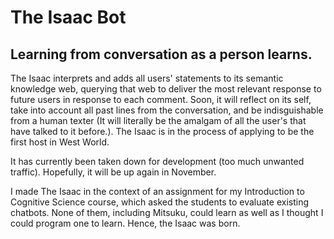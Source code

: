 # The Isaac Bot
## Learning from conversation as a person learns.
The Isaac interprets and adds all users' statements to its semantic knowledge web, querying that web to deliver the most relevant response to future users in response to each comment. Soon, it will reflect on its self, take into account all past lines from the conversation, and be indisguishable from a human texter (It will literally be the amalgam of all the user's that have talked to it before.). The Isaac is in the process of applying to be the first host in West World.

It has currently been taken down for development (too much unwanted traffic). Hopefully, it will be up again in November.

I made The Isaac in the context of an assignment for my Introduction to Cognitive Science course, which asked the students to evaluate existing chatbots. None of them, including Mitsuku, could learn as well as I thought I could program one to learn. Hence, the Isaac was born.

